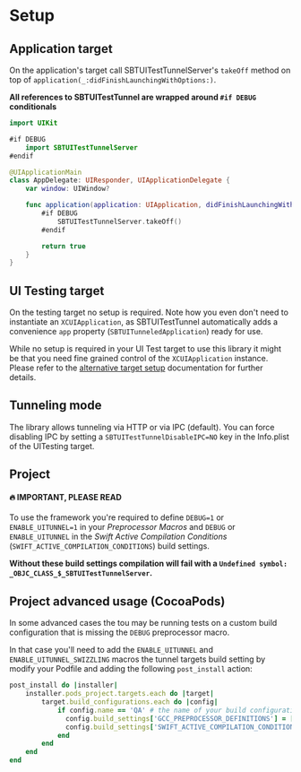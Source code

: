# Setup

## Application target

On the application's target call SBTUITestTunnelServer's `takeOff` method on top of `application(_:didFinishLaunchingWithOptions:)`.

**All references to SBTUITestTunnel are wrapped around `#if DEBUG` conditionals**

```swift
import UIKit

#if DEBUG 
    import SBTUITestTunnelServer
#endif

@UIApplicationMain
class AppDelegate: UIResponder, UIApplicationDelegate {
    var window: UIWindow?

    func application(application: UIApplication, didFinishLaunchingWithOptions launchOptions: [NSObject: AnyObject]?) -> Bool {
        #if DEBUG
            SBTUITestTunnelServer.takeOff()
        #endif

        return true
    }
}
```

## UI Testing target

On the testing target no setup is required. Note how you even don't need to instantiate an `XCUIApplication`, as SBTUITestTunnel automatically adds a convenience `app` property (`SBTUITunneledApplication`) ready for use.

While no setup is required in your UI Test target to use this library it might be that you need fine grained control of the `XCUIApplication` instance. Please refer to the [alternative target setup](Setup_alternative_target) documentation for further details.


## Tunneling mode

The library allows tunneling via HTTP or via IPC (default). You can force disabling IPC by setting a `SBTUITestTunnelDisableIPC=NO` key in the Info.plist of the UITesting target.


## Project

#### 🔥 IMPORTANT, PLEASE READ

To use the framework you're required to define `DEBUG=1` or `ENABLE_UITUNNEL=1` in your _Preprocessor Macros_ and `DEBUG` or `ENABLE_UITUNNEL` in the _Swift Active Compilation Conditions_ (`SWIFT_ACTIVE_COMPILATION_CONDITIONS`) build settings. 

**Without these build settings compilation will fail with a `Undefined symbol: _OBJC_CLASS_$_SBTUITestTunnelServer`.**

## Project advanced usage (CocoaPods)

In some advanced cases the tou may be running tests on a custom build configuration that is missing the `DEBUG` preprocessor macro.

In that case you'll need to add the `ENABLE_UITUNNEL` and `ENABLE_UITUNNEL_SWIZZLING` macros the tunnel targets build setting by modify your Podfile and adding the following `post_install` action:

```ruby
post_install do |installer|
    installer.pods_project.targets.each do |target|
        target.build_configurations.each do |config|
            if config.name == 'QA' # the name of your build configuration
              config.build_settings['GCC_PREPROCESSOR_DEFINITIONS'] = ['$(inherited)', 'ENABLE_UITUNNEL=1', 'ENABLE_UITUNNEL_SWIZZLING=1']
              config.build_settings['SWIFT_ACTIVE_COMPILATION_CONDITIONS'] = ['$(inherited)', 'ENABLE_UITUNNEL', 'ENABLE_UITUNNEL_SWIZZLING']
            end
        end
    end
end
```
